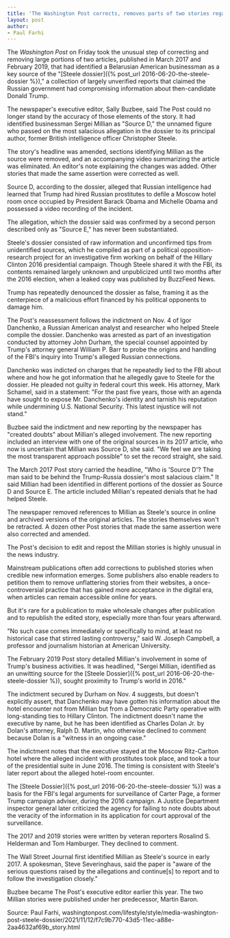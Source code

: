 ```yaml
---
title: 'The Washington Post corrects, removes parts of two stories regarding the Steele dossier'
layout: post
author:
- Paul Farhi
---
```


The *Washington Post* on Friday took the unusual step of correcting and removing large portions of two articles, published in March 2017 and February 2019, that had identified a Belarusian American businessman as a key source of the "[Steele dossier]({% post_url 2016-06-20-the-steele-dossier %})," a collection of largely unverified reports that claimed the Russian government had compromising information about then-candidate Donald Trump.

The newspaper's executive editor, Sally Buzbee, said The Post could no longer stand by the accuracy of those elements of the story. It had identified businessman Sergei Millian as "Source D," the unnamed figure who passed on the most salacious allegation in the dossier to its principal author, former British intelligence officer Christopher Steele.

The story's headline was amended, sections identifying Millian as the source were removed, and an accompanying video summarizing the article was eliminated. An editor's note explaining the changes was added. Other stories that made the same assertion were corrected as well.

Source D, according to the dossier, alleged that Russian intelligence had learned that Trump had hired Russian prostitutes to defile a Moscow hotel room once occupied by President Barack Obama and Michelle Obama and possessed a video recording of the incident.

The allegation, which the dossier said was confirmed by a second person described only as "Source E," has never been substantiated.

Steele's dossier consisted of raw information and unconfirmed tips from unidentified sources, which he compiled as part of a political opposition-research project for an investigative firm working on behalf of the Hillary Clinton 2016 presidential campaign. Though Steele shared it with the FBI, its contents remained largely unknown and unpublicized until two months after the 2016 election, when a leaked copy was published by BuzzFeed News.

Trump has repeatedly denounced the dossier as false, framing it as the centerpiece of a malicious effort financed by his political opponents to damage him.

The Post's reassessment follows the indictment on Nov. 4 of Igor Danchenko, a Russian American analyst and researcher who helped Steele compile the dossier. Danchenko was arrested as part of an investigation conducted by attorney John Durham, the special counsel appointed by Trump's attorney general William P. Barr to probe the origins and handling of the FBI's inquiry into Trump's alleged Russian connections.

Danchenko was indicted on charges that he repeatedly lied to the FBI about where and how he got information that he allegedly gave to Steele for the dossier. He pleaded not guilty in federal court this week. His attorney, Mark Schamel, said in a statement: "For the past five years, those with an agenda have sought to expose Mr. Danchenko's identity and tarnish his reputation while undermining U.S. National Security. This latest injustice will not stand."

Buzbee said the indictment and new reporting by the newspaper has "created doubts" about Millian's alleged involvement. The new reporting included an interview with one of the original sources in its 2017 article, who now is uncertain that Millian was Source D, she said. "We feel we are taking the most transparent approach possible" to set the record straight, she said.

The March 2017 Post story carried the headline, "Who is 'Source D'? The man said to be behind the Trump-Russia dossier's most salacious claim." It said Millian had been identified in different portions of the dossier as Source D and Source E. The article included Millian's repeated denials that he had helped Steele.

The newspaper removed references to Millian as Steele's source in online and archived versions of the original articles. The stories themselves won't be retracted. A dozen other Post stories that made the same assertion were also corrected and amended.

The Post's decision to edit and repost the Millian stories is highly unusual in the news industry.

Mainstream publications often add corrections to published stories when credible new information emerges. Some publishers also enable readers to petition them to remove unflattering stories from their websites, a once-controversial practice that has gained more acceptance in the digital era, when articles can remain accessible online for years.

But it's rare for a publication to make wholesale changes after publication and to republish the edited story, especially more than four years afterward.

"No such case comes immediately or specifically to mind, at least no historical case that stirred lasting controversy," said W. Joseph Campbell, a professor and journalism historian at American University.

The February 2019 Post story detailed Millian's involvement in some of Trump's business activities. It was headlined, "Sergei Millian, identified as an unwitting source for the [Steele Dossier]({% post_url 2016-06-20-the-steele-dossier %}), sought proximity to Trump's world in 2016."

The indictment secured by Durham on Nov. 4 suggests, but doesn't explicitly assert, that Danchenko may have gotten his information about the hotel encounter not from Millian but from a Democratic Party operative with long-standing ties to Hillary Clinton. The indictment doesn't name the executive by name, but he has been identified as Charles Dolan Jr. by Dolan's attorney, Ralph D. Martin, who otherwise declined to comment because Dolan is a "witness in an ongoing case."

The indictment notes that the executive stayed at the Moscow Ritz-Carlton hotel where the alleged incident with prostitutes took place, and took a tour of the presidential suite in June 2016. The timing is consistent with Steele's later report about the alleged hotel-room encounter.

The [Steele Dossier]({% post_url 2016-06-20-the-steele-dossier %}) was a basis for the FBI's legal arguments for surveillance of Carter Page, a former Trump campaign adviser, during the 2016 campaign. A Justice Department inspector general later criticized the agency for failing to note doubts about the veracity of the information in its application for court approval of the surveillance.

The 2017 and 2019 stories were written by veteran reporters Rosalind S. Helderman and Tom Hamburger. They declined to comment.

The Wall Street Journal first identified Millian as Steele's source in early 2017. A spokesman, Steve Severinghaus, said the paper is "aware of the serious questions raised by the allegations and continue[s] to report and to follow the investigation closely."

Buzbee became The Post's executive editor earlier this year. The two Millian stories were published under her predecessor, Martin Baron.

Source: Paul Farhi, washingtonpost.com/lifestyle/style/media-washington-post-steele-dossier/2021/11/12/f7c9b770-43d5-11ec-a88e-2aa4632af69b\_story.html
